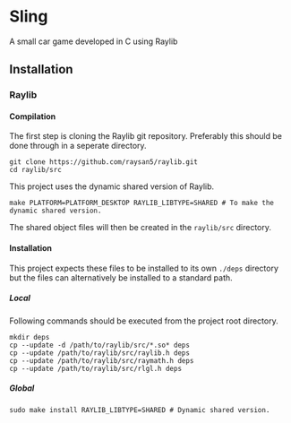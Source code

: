 # Sling

A small car game developed in C using Raylib

## Installation

### Raylib

#### Compilation

The first step is cloning the Raylib git repository.
Preferably this should be done through in a seperate directory.

```shell
git clone https://github.com/raysan5/raylib.git
cd raylib/src
```

This project uses the dynamic shared version of Raylib.

```shell
make PLATFORM=PLATFORM_DESKTOP RAYLIB_LIBTYPE=SHARED # To make the dynamic shared version.
```

The shared object files will then be created in the `raylib/src` directory.

#### Installation

This project expects these files to be installed to its own `./deps` directory
but the files can alternatively be installed to a standard path.

##### Local

Following commands should be executed from the project root directory.

```shell
mkdir deps
cp --update -d /path/to/raylib/src/*.so* deps
cp --update /path/to/raylib/src/raylib.h deps
cp --update /path/to/raylib/src/raymath.h deps
cp --update /path/to/raylib/src/rlgl.h deps
```

##### Global

```shell
sudo make install RAYLIB_LIBTYPE=SHARED # Dynamic shared version.
```

